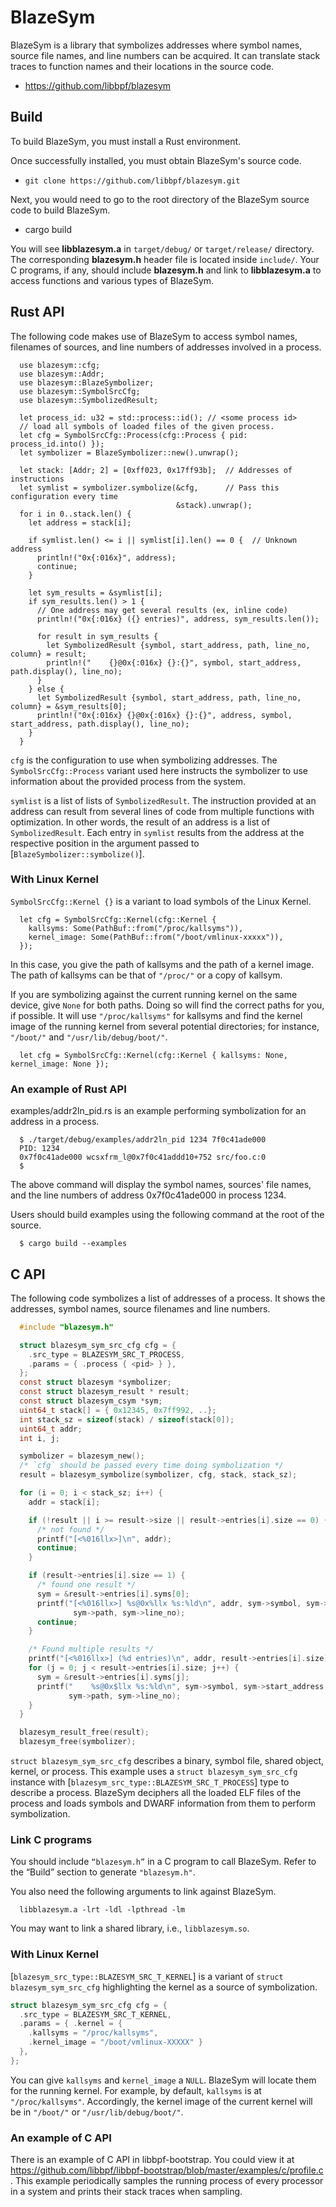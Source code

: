 # BlazeSym

BlazeSym is a library that symbolizes addresses where symbol names,
source file names, and line numbers can be acquired.  It can translate stack
traces to function names and their locations in the
source code.

 - <https://github.com/libbpf/blazesym>

## Build

To build BlazeSym, you must install a Rust environment.

Once successfully installed, you must obtain BlazeSym's source code.

 - `git clone https://github.com/libbpf/blazesym.git`

Next, you would need to go to the root directory of the BlazeSym source code
to build BlazeSym.

 - cargo build

You will see **libblazesym.a** in `target/debug/` or `target/release/`
directory. The corresponding **blazesym.h** header file is located
inside `include/`. Your C programs, if any, should include
**blazesym.h** and link to **libblazesym.a** to access functions and
various types of BlazeSym.

## Rust API

The following code makes use of BlazeSym to access symbol names, filenames of
sources, and line numbers of addresses involved in a process.

```rust,no_run
  use blazesym::cfg;
  use blazesym::Addr;
  use blazesym::BlazeSymbolizer;
  use blazesym::SymbolSrcCfg;
  use blazesym::SymbolizedResult;

  let process_id: u32 = std::process::id(); // <some process id>
  // load all symbols of loaded files of the given process.
  let cfg = SymbolSrcCfg::Process(cfg::Process { pid: process_id.into() });
  let symbolizer = BlazeSymbolizer::new().unwrap();

  let stack: [Addr; 2] = [0xff023, 0x17ff93b];  // Addresses of instructions
  let symlist = symbolizer.symbolize(&cfg,      // Pass this configuration every time
                                     &stack).unwrap();
  for i in 0..stack.len() {
    let address = stack[i];

    if symlist.len() <= i || symlist[i].len() == 0 {  // Unknown address
      println!("0x{:016x}", address);
      continue;
    }

    let sym_results = &symlist[i];
    if sym_results.len() > 1 {
      // One address may get several results (ex, inline code)
      println!("0x{:016x} ({} entries)", address, sym_results.len());

      for result in sym_results {
        let SymbolizedResult {symbol, start_address, path, line_no, column} = result;
        println!("    {}@0x{:016x} {}:{}", symbol, start_address, path.display(), line_no);
      }
    } else {
      let SymbolizedResult {symbol, start_address, path, line_no, column} = &sym_results[0];
      println!("0x{:016x} {}@0x{:016x} {}:{}", address, symbol, start_address, path.display(), line_no);
    }
  }
```

`cfg` is the configuration to use when symbolizing addresses. The
`SymbolSrcCfg::Process` variant used here instructs the symbolizer to use
information about the provided process from the system.

`symlist` is a list of lists of `SymbolizedResult`.  The instruction provided
at an address can result from several lines of code from multiple
functions with optimization.  In other words, the result
of an address is a list of `SymbolizedResult`.  Each entry in
`symlist` results from the address at the respective position in the
argument passed to [`BlazeSymbolizer::symbolize()`].

### With Linux Kernel

`SymbolSrcCfg::Kernel {}` is a variant to load symbols of the Linux Kernel.

```rust,ignore,compile_fail
  let cfg = SymbolSrcCfg::Kernel(cfg::Kernel {
    kallsyms: Some(PathBuf::from("/proc/kallsyms")),
    kernel_image: Some(PathBuf::from("/boot/vmlinux-xxxxx")),
  });
```

In this case, you give the path of kallsyms and the path of a kernel image.
The path of kallsyms can be that of `"/proc/"` or a copy of kallsym.

If you are symbolizing against the current running kernel on the same
device, give `None` for both paths.  Doing so will find the correct
paths for you, if possible. It will use `"/proc/kallsyms"` for
kallsyms and find the kernel image of the running kernel from several
potential directories; for instance, `"/boot/"` and `"/usr/lib/debug/boot/"`.

```rust,ignore,compile_fail
  let cfg = SymbolSrcCfg::Kernel(cfg::Kernel { kallsyms: None, kernel_image: None });
```

### An example of Rust API

examples/addr2ln_pid.rs is an example performing symbolization for an
address in a process.

```text
  $ ./target/debug/examples/addr2ln_pid 1234 7f0c41ade000
  PID: 1234
  0x7f0c41ade000 wcsxfrm_l@0x7f0c41addd10+752 src/foo.c:0
  $
```

The above command will display the symbol names, sources' file names,
and the line numbers of address 0x7f0c41ade000 in process 1234.

Users should build examples using the following command at the root of the
source.

```text
  $ cargo build --examples
```

## C API

The following code symbolizes a list of addresses of a process.  It
shows the addresses, symbol names, source filenames and line numbers.

```c
  #include "blazesym.h"

  struct blazesym_sym_src_cfg cfg = {
    .src_type = BLAZESYM_SRC_T_PROCESS,
    .params = { .process { <pid> } },
  };
  const struct blazesym *symbolizer;
  const struct blazesym_result * result;
  const struct blazesym_csym *sym;
  uint64_t stack[] = { 0x12345, 0x7ff992, ..};
  int stack_sz = sizeof(stack) / sizeof(stack[0]);
  uint64_t addr;
  int i, j;

  symbolizer = blazesym_new();
  /* `cfg` should be passed every time doing symbolization */
  result = blazesym_symbolize(symbolizer, cfg, stack, stack_sz);

  for (i = 0; i < stack_sz; i++) {
    addr = stack[i];

    if (!result || i >= result->size || result->entries[i].size == 0) {
      /* not found */
      printf("[<%016llx>]\n", addr);
      continue;
    }

    if (result->entries[i].size == 1) {
      /* found one result */
      sym = &result->entries[i].syms[0];
      printf("[<%016llx>] %s@0x%llx %s:%ld\n", addr, sym->symbol, sym->start_address,
              sym->path, sym->line_no);
      continue;
    }

    /* Found multiple results */
    printf("[<%016llx>] (%d entries)\n", addr, result->entries[i].size);
    for (j = 0; j < result->entries[i].size; j++) {
      sym = &result->entries[i].syms[j];
      printf("    %s@0x$llx %s:%ld\n", sym->symbol, sym->start_address,
             sym->path, sym->line_no);
    }
  }

  blazesym_result_free(result);
  blazesym_free(symbolizer);
```

`struct blazesym_sym_src_cfg` describes a binary, symbol file, shared
object, kernel, or process. This example uses a `struct blazesym_sym_src_cfg`
instance with [`blazesym_src_type::BLAZESYM_SRC_T_PROCESS`] type to
describe a process. BlazeSym deciphers all the loaded
ELF files of the process and loads symbols and DWARF information from
them to perform symbolization.

### Link C programs

You should include `“blazesym.h”` in a C program to call
BlazeSym.  Refer to the “Build” section to generate `"blazesym.h"`.

You also need the following arguments to link against BlazeSym.

```text
  libblazesym.a -lrt -ldl -lpthread -lm
```

You may want to link a shared library, i.e., `libblazesym.so`.

### With Linux Kernel

[`blazesym_src_type::BLAZESYM_SRC_T_KERNEL`] is a variant of `struct
blazesym_sym_src_cfg` highlighting the kernel as a source of
symbolization.

```c
struct blazesym_sym_src_cfg cfg = {
  .src_type = BLAZESYM_SRC_T_KERNEL,
  .params = { .kernel = {
    .kallsyms = "/proc/kallsyms",
    .kernel_image = "/boot/vmlinux-XXXXX" }
  },
};
```

You can give `kallsyms` and `kernel_image` a `NULL`.  BlazeSym will
locate them for the running kernel.  For example, by default, `kallsyms`
is at `"/proc/kallsyms"`. Accordingly, the kernel image of the current
kernel will be in `"/boot/"` or `"/usr/lib/debug/boot/"`.

### An example of C API

There is an example of C API in libbpf-bootstrap.  You could view it at
<https://github.com/libbpf/libbpf-bootstrap/blob/master/examples/c/profile.c>
.  This example periodically samples the running process of every processor
in a system and prints their stack traces when sampling.
